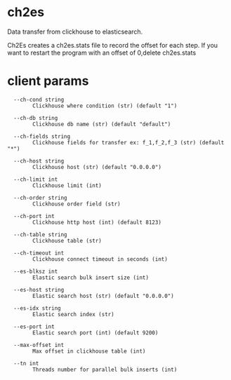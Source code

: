 # ch2es
Data transfer from clickhouse to elasticsearch.

Ch2Es creates a ch2es.stats file to record the offset for each step. 
If you want to restart the program with an offset of 0,delete ch2es.stats

# client params
```shell
  --ch-cond string
        Clickhouse where condition (str) (default "1")
        
  --ch-db string
        Clickhouse db name (str) (default "default")
        
  --ch-fields string
        Clickhouse fields for transfer ex: f_1,f_2,f_3 (str) (default "*")
        
  --ch-host string
        Clickhouse host (str) (default "0.0.0.0")
        
  --ch-limit int
        Clickhouse limit (int)
        
  --ch-order string
        Clickhouse order field (str)
        
  --ch-port int
        Clickhouse http host (int) (default 8123)
        
  --ch-table string
        Clickhouse table (str)
        
  --ch-timeout int
        Clickhouse connect timeout in seconds (int)
        
  --es-blksz int
        Elastic search bulk insert size (int)
        
  --es-host string
        Elastic search host (str) (default "0.0.0.0")
        
  --es-idx string
        Elastic search index (str)
        
  --es-port int
        Elastic search port (int) (default 9200)
        
  --max-offset int
        Max offset in clickhouse table (int)
        
  --tn int
        Threads number for parallel bulk inserts (int)

```

